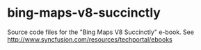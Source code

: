 # bing-maps-v8-succinctly
Source code files for the "Bing Maps V8 Succinctly" e-book. See http://www.syncfusion.com/resources/techportal/ebooks
